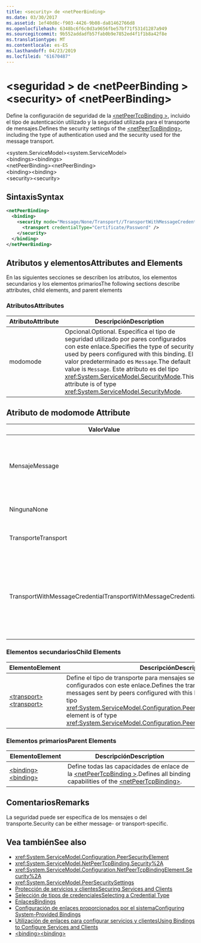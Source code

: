 ```yaml
---
title: <security> de <netPeerBinding>
ms.date: 03/30/2017
ms.assetid: 1ef40d8c-f903-4426-9b08-da81462766d8
ms.openlocfilehash: 6348bc6f6c0d3a9656fbe57bf71f531d1287a949
ms.sourcegitcommit: 9b552addadfb57fab0b9e7852ed4f1f1b8a42f8e
ms.translationtype: MT
ms.contentlocale: es-ES
ms.lasthandoff: 04/23/2019
ms.locfileid: "61670487"
---
```

# <a name="security-of-netpeerbinding"></a><span data-ttu-id="98030-102">\<seguridad > de \<netPeerBinding ></span><span class="sxs-lookup"><span data-stu-id="98030-102">\<security> of \<netPeerBinding></span></span>
<span data-ttu-id="98030-103">Define la configuración de seguridad de la [ \<netPeerTcpBinding >](../../../../../docs/framework/configure-apps/file-schema/wcf/netpeertcpbinding.md), incluido el tipo de autenticación utilizado y la seguridad utilizada para el transporte de mensajes.</span><span class="sxs-lookup"><span data-stu-id="98030-103">Defines the security settings of the [\<netPeerTcpBinding>](../../../../../docs/framework/configure-apps/file-schema/wcf/netpeertcpbinding.md), including the type of authentication used and the security used for the message transport.</span></span>  
  
 <span data-ttu-id="98030-104">\<system.ServiceModel></span><span class="sxs-lookup"><span data-stu-id="98030-104">\<system.ServiceModel></span></span>  
<span data-ttu-id="98030-105">\<bindings></span><span class="sxs-lookup"><span data-stu-id="98030-105">\<bindings></span></span>  
<span data-ttu-id="98030-106">\<netPeerBinding></span><span class="sxs-lookup"><span data-stu-id="98030-106">\<netPeerBinding></span></span>  
<span data-ttu-id="98030-107">\<binding></span><span class="sxs-lookup"><span data-stu-id="98030-107">\<binding></span></span>  
<span data-ttu-id="98030-108">\<security></span><span class="sxs-lookup"><span data-stu-id="98030-108">\<security></span></span>  
  
## <a name="syntax"></a><span data-ttu-id="98030-109">Sintaxis</span><span class="sxs-lookup"><span data-stu-id="98030-109">Syntax</span></span>  
  
```xml  
<netPeerBinding>
  <binding>
    <security mode="Message/None/Transport//TransportWithMessageCredential">
      <transport credentialType="Certificate/Password" />
    </security>
  </binding>
</netPeerBinding>
```  
  
## <a name="attributes-and-elements"></a><span data-ttu-id="98030-110">Atributos y elementos</span><span class="sxs-lookup"><span data-stu-id="98030-110">Attributes and Elements</span></span>  
 <span data-ttu-id="98030-111">En las siguientes secciones se describen los atributos, los elementos secundarios y los elementos primarios</span><span class="sxs-lookup"><span data-stu-id="98030-111">The following sections describe attributes, child elements, and parent elements</span></span>  
  
### <a name="attributes"></a><span data-ttu-id="98030-112">Atributos</span><span class="sxs-lookup"><span data-stu-id="98030-112">Attributes</span></span>  
  
|<span data-ttu-id="98030-113">Atributo</span><span class="sxs-lookup"><span data-stu-id="98030-113">Attribute</span></span>|<span data-ttu-id="98030-114">Descripción</span><span class="sxs-lookup"><span data-stu-id="98030-114">Description</span></span>|  
|---------------|-----------------|  
|<span data-ttu-id="98030-115">modo</span><span class="sxs-lookup"><span data-stu-id="98030-115">mode</span></span>|<span data-ttu-id="98030-116">Opcional.</span><span class="sxs-lookup"><span data-stu-id="98030-116">Optional.</span></span> <span data-ttu-id="98030-117">Especifica el tipo de seguridad utilizado por pares configurados con este enlace.</span><span class="sxs-lookup"><span data-stu-id="98030-117">Specifies the type of security used by peers configured with this binding.</span></span> <span data-ttu-id="98030-118">El valor predeterminado es `Message`.</span><span class="sxs-lookup"><span data-stu-id="98030-118">The default value is `Message`.</span></span> <span data-ttu-id="98030-119">Este atributo es del tipo <xref:System.ServiceModel.SecurityMode>.</span><span class="sxs-lookup"><span data-stu-id="98030-119">This attribute is of type <xref:System.ServiceModel.SecurityMode>.</span></span>|  
  
## <a name="mode-attribute"></a><span data-ttu-id="98030-120">Atributo de modo</span><span class="sxs-lookup"><span data-stu-id="98030-120">mode Attribute</span></span>  
  
|<span data-ttu-id="98030-121">Valor</span><span class="sxs-lookup"><span data-stu-id="98030-121">Value</span></span>|<span data-ttu-id="98030-122">Descripción</span><span class="sxs-lookup"><span data-stu-id="98030-122">Description</span></span>|  
|-----------|-----------------|  
|<span data-ttu-id="98030-123">Mensaje</span><span class="sxs-lookup"><span data-stu-id="98030-123">Message</span></span>|<span data-ttu-id="98030-124">La seguridad SOAP proporciona autenticación, integridad y confidencialidad.</span><span class="sxs-lookup"><span data-stu-id="98030-124">SOAP security provides authentication, integrity and confidentiality.</span></span>|  
|<span data-ttu-id="98030-125">Ninguna</span><span class="sxs-lookup"><span data-stu-id="98030-125">None</span></span>|<span data-ttu-id="98030-126">La seguridad está deshabilitada.</span><span class="sxs-lookup"><span data-stu-id="98030-126">Security is disabled.</span></span>|  
|<span data-ttu-id="98030-127">Transporte</span><span class="sxs-lookup"><span data-stu-id="98030-127">Transport</span></span>|<span data-ttu-id="98030-128">La seguridad se proporciona utilizando HTTPS.</span><span class="sxs-lookup"><span data-stu-id="98030-128">Security is provided using HTTPS.</span></span>|  
|<span data-ttu-id="98030-129">TransportWithMessageCredential</span><span class="sxs-lookup"><span data-stu-id="98030-129">TransportWithMessageCredential</span></span>|<span data-ttu-id="98030-130">HTTPS proporciona autenticación y confidencialidad.</span><span class="sxs-lookup"><span data-stu-id="98030-130">HTTPS provides authentication and confidentiality.</span></span> <span data-ttu-id="98030-131">Los mensajes SOAP proporcionan tipos de credencial enriquecidos.</span><span class="sxs-lookup"><span data-stu-id="98030-131">SOAP messages provide rich credential types.</span></span>|  
  
### <a name="child-elements"></a><span data-ttu-id="98030-132">Elementos secundarios</span><span class="sxs-lookup"><span data-stu-id="98030-132">Child Elements</span></span>  
  
|<span data-ttu-id="98030-133">Elemento</span><span class="sxs-lookup"><span data-stu-id="98030-133">Element</span></span>|<span data-ttu-id="98030-134">Descripción</span><span class="sxs-lookup"><span data-stu-id="98030-134">Description</span></span>|  
|-------------|-----------------|  
|[<span data-ttu-id="98030-135">\<transport></span><span class="sxs-lookup"><span data-stu-id="98030-135">\<transport></span></span>](../../../../../docs/framework/configure-apps/file-schema/wcf/transport-of-netpeertcpbinding.md)|<span data-ttu-id="98030-136">Define el tipo de transporte para mensajes seguros enviados por pares configurados con este enlace.</span><span class="sxs-lookup"><span data-stu-id="98030-136">Defines the transport type for secured messages sent by peers configured with this binding.</span></span> <span data-ttu-id="98030-137">Este elemento es del tipo <xref:System.ServiceModel.Configuration.PeerTransportSecurityElement>.</span><span class="sxs-lookup"><span data-stu-id="98030-137">This element is of type <xref:System.ServiceModel.Configuration.PeerTransportSecurityElement>.</span></span>|  
  
### <a name="parent-elements"></a><span data-ttu-id="98030-138">Elementos primarios</span><span class="sxs-lookup"><span data-stu-id="98030-138">Parent Elements</span></span>  
  
|<span data-ttu-id="98030-139">Elemento</span><span class="sxs-lookup"><span data-stu-id="98030-139">Element</span></span>|<span data-ttu-id="98030-140">Descripción</span><span class="sxs-lookup"><span data-stu-id="98030-140">Description</span></span>|  
|-------------|-----------------|  
|[<span data-ttu-id="98030-141">\<binding></span><span class="sxs-lookup"><span data-stu-id="98030-141">\<binding></span></span>](../../../../../docs/framework/misc/binding.md)|<span data-ttu-id="98030-142">Define todas las capacidades de enlace de la [ \<netPeerTcpBinding >](../../../../../docs/framework/configure-apps/file-schema/wcf/netpeertcpbinding.md).</span><span class="sxs-lookup"><span data-stu-id="98030-142">Defines all binding capabilities of the [\<netPeerTcpBinding>](../../../../../docs/framework/configure-apps/file-schema/wcf/netpeertcpbinding.md).</span></span>|  
  
## <a name="remarks"></a><span data-ttu-id="98030-143">Comentarios</span><span class="sxs-lookup"><span data-stu-id="98030-143">Remarks</span></span>  
 <span data-ttu-id="98030-144">La seguridad puede ser específica de los mensajes o del transporte.</span><span class="sxs-lookup"><span data-stu-id="98030-144">Security can be either message- or transport-specific.</span></span>  
  
## <a name="see-also"></a><span data-ttu-id="98030-145">Vea también</span><span class="sxs-lookup"><span data-stu-id="98030-145">See also</span></span>

- <xref:System.ServiceModel.Configuration.PeerSecurityElement>
- <xref:System.ServiceModel.NetPeerTcpBinding.Security%2A>
- <xref:System.ServiceModel.Configuration.NetPeerTcpBindingElement.Security%2A>
- <xref:System.ServiceModel.PeerSecuritySettings>
- [<span data-ttu-id="98030-146">Protección de servicios y clientes</span><span class="sxs-lookup"><span data-stu-id="98030-146">Securing Services and Clients</span></span>](../../../../../docs/framework/wcf/feature-details/securing-services-and-clients.md)
- [<span data-ttu-id="98030-147">Selección de tipos de credenciales</span><span class="sxs-lookup"><span data-stu-id="98030-147">Selecting a Credential Type</span></span>](../../../../../docs/framework/wcf/feature-details/selecting-a-credential-type.md)
- [<span data-ttu-id="98030-148">Enlaces</span><span class="sxs-lookup"><span data-stu-id="98030-148">Bindings</span></span>](../../../../../docs/framework/wcf/bindings.md)
- [<span data-ttu-id="98030-149">Configuración de enlaces proporcionados por el sistema</span><span class="sxs-lookup"><span data-stu-id="98030-149">Configuring System-Provided Bindings</span></span>](../../../../../docs/framework/wcf/feature-details/configuring-system-provided-bindings.md)
- [<span data-ttu-id="98030-150">Utilización de enlaces para configurar servicios y clientes</span><span class="sxs-lookup"><span data-stu-id="98030-150">Using Bindings to Configure Services and Clients</span></span>](../../../../../docs/framework/wcf/using-bindings-to-configure-services-and-clients.md)
- [<span data-ttu-id="98030-151">\<binding></span><span class="sxs-lookup"><span data-stu-id="98030-151">\<binding></span></span>](../../../../../docs/framework/misc/binding.md)
